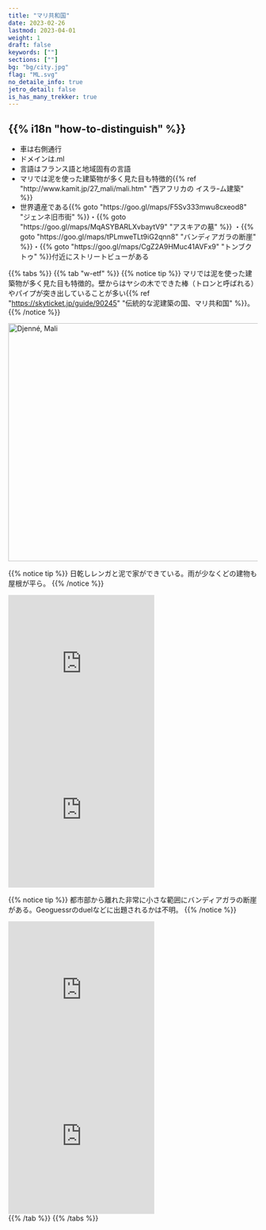 ```yaml
---
title: "マリ共和国"
date: 2023-02-26
lastmod: 2023-04-01
weight: 1
draft: false
keywords: [""]
sections: [""]
bg: "bg/city.jpg"
flag: "ML.svg"
no_detaile_info: true
jetro_detail: false
is_has_many_trekker: true
---
```


<div class="main-desciption country-description">
    <h2 class="section-title">{{% i18n "how-to-distinguish" %}}</h2>
    <ul class="rule-list">
        <li>車は<span class="quiz">右側</span>通行</li>
        <li>ドメインは<span class="quiz">.ml</span></li>
        <li>言語は<span class="quiz">フランス語</span>と地域固有の言語</li>
        <li>マリでは<span class="quiz">泥</span>を使った建築物が多く見た目も特徴的{{% ref "http://www.kamit.jp/27_mali/mali.htm" "西アフリカの イスラｰム建築" %}}</li>
        <li>世界遺産である{{% goto "https://goo.gl/maps/F5Sv333mwu8cxeod8" "ジェンネ旧市街" %}}・{{% goto "https://goo.gl/maps/MqASYBARLXvbaytV9" "アスキアの墓" %}} ・{{% goto "https://goo.gl/maps/tPLmweTLt9iG2qnn8" "バンディアガラの断崖" %}}・{{% goto "https://goo.gl/maps/CgZ2A9HMuc41AVFx9" "トンブクトゥ" %}}付近にストリートビューがある</li>
    </ul>
</div>

{{% tabs  %}}
{{% tab "w-etf" %}}
{{% notice tip %}}
マリでは<span class="quiz">泥</span>を使った建築物が多く見た目も特徴的。壁からはヤシの木でできた棒（トロンと呼ばれる）やパイプが突き出していることが多い{{% ref "https://skyticket.jp/guide/90245" "伝統的な泥建築の国、マリ共和国" %}}。
{{% /notice %}}
<div class="googlemap-if">
<a data-flickr-embed="true" href="https://www.flickr.com/photos/hypostylin/3159048225/in/photolist-5P9WYH-4RiNmt-8eVDUa-pxypWB-bvcM7W-cza2U-bJi4gP-aY6Nat-dNmHa-7jRuWJ-dNmjR-9Vc7Rs-5NHAEp-49jxCE-5Pc25B-5NRXfM-5PnAkm-hnxsBq-4jWPGz-7jG2G4-4k1SNo-4aBo9i-556phb-bM1tpi-t2jt3-4jXy5u-2iDR5AB-fLKLk-9iQKU-ab6NVn-4jv7eR-3jDTXp-bdQaMv-9eDKxy-4mFNqX-i9UcV-87auFa-6byWcZ-87auxT-5P6tpg-7uptap-iaqkd-7fabbk-7htqkM-mKxQL-bcAiwi-dNmZZ-5NHAE6-xMfQCs-wRekbt" title="Djenné, Mali"><img src="https://live.staticflickr.com/3132/3159048225_be7b2477ee_z.jpg" width="640" height="480" alt="Djenné, Mali"/></a><script async src="//embedr.flickr.com/assets/client-code.js" charset="utf-8"></script>
</div>

{{% notice tip %}}
日乾しレンガと泥で家ができている。雨が少なくどの建物も屋根が平ら。
{{% /notice %}}
<div class="googlemap-if">
<iframe src="https://www.google.com/maps/embed?pb=!4v1688521977138!6m8!1m7!1smVNiYnDAJ6AAAAQrDHXENQ!2m2!1d16.77232234075917!2d-3.00729498034412!3f300.48440977362475!4f5.467004481388543!5f1.5532465485659146" width="295" height="295" style="border:0;" allowfullscreen="" loading="lazy" referrerpolicy="no-referrer-when-downgrade"></iframe>
<iframe src="https://www.google.com/maps/embed?pb=!4v1688522019153!6m8!1m7!1sh3rQcf3CY40AAAQrDHXERQ!2m2!1d16.77204745534441!2d-3.006978738626176!3f78.8750793097445!4f8.031079187174996!5f1.8111344477272997" width="295" height="295" style="border:0;" allowfullscreen="" loading="lazy" referrerpolicy="no-referrer-when-downgrade"></iframe>
</div>

{{% notice tip %}}
都市部から離れた非常に小さな範囲にバンディアガラの断崖がある。Geoguessrのduelなどに出題されるかは不明。
{{% /notice %}}
<div class="googlemap-if">
<iframe src="https://www.google.com/maps/embed?pb=!4v1688522144918!6m8!1m7!1sMrJ_ojUOEXsAAARAtEXY_A!2m2!1d14.42944800418333!2d-3.324941502121589!3f27.876063363255415!4f-1.354899924180799!5f0.4000000000000002" width="295" height="295" style="border:0;" allowfullscreen="" loading="lazy" referrerpolicy="no-referrer-when-downgrade"></iframe>
<iframe src="https://www.google.com/maps/embed?pb=!4v1688522373672!6m8!1m7!1scOBCe4lh2pMAAARAtEXZUg!2m2!1d14.42812232927654!2d-3.326045518655271!3f30.53419523751926!4f2.7603598909542058!5f0.651292440192828" width="295" height="295" style="border:0;" allowfullscreen="" loading="lazy" referrerpolicy="no-referrer-when-downgrade"></iframe>
</div>
{{% /tab %}}
{{% /tabs %}}
